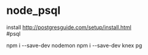 # node_psql


install http://postgresguide.com/setup/install.html  
#psql  

npm i --save-dev nodemon
npm i --save-dev knex pg